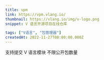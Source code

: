 ```yaml
---
title: vpm
link: https://vpm.vlang.io/
thumbnail: https://vlang.io/img/v-logo.png
snippet: V 语言开源项目在线仓库

tags: ["V语言", "包管理器"]
createdAt: 2022-11-27T00:00:00.000Z
---
```

支持提交 V 语言模块
不限公开包数量